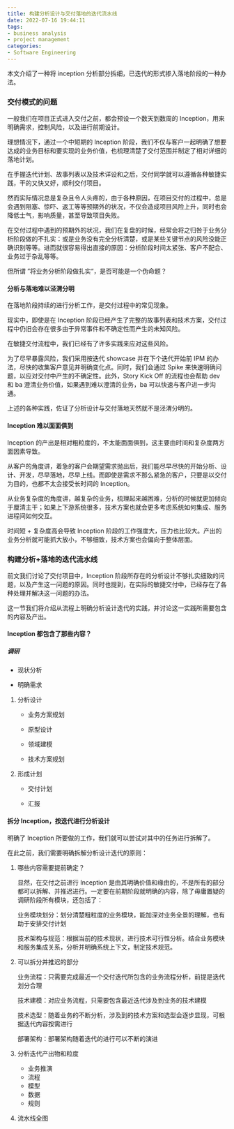 ```yaml
---
title: 构建分析设计与交付落地的迭代流水线
date: 2022-07-16 19:44:11
tags:
- business analysis
- project management
categories:
- Software Engineering
---
```


本文介绍了一种将 inception 分析部分拆细，已迭代的形式掺入落地阶段的一种办法。



<!-- more -->

### 交付模式的问题

一般我们在项目正式进入交付之前，都会预设一个数天到数周的 Inception，用来明确需求，控制风险，以及进行前期设计。

理想情况下，通过一个中短期的 Inception 阶段，我们不仅与客户一起明确了想要达成的业务目标和要实现的业务价值，也梳理清楚了交付范围并制定了相对详细的落地计划。

在手握迭代计划、故事列表以及技术详设和之后，交付同学就可以遵循各种敏捷实践，干的又快又好，顺利交付项目。

然而实际情况总是复杂且令人头疼的，由于各种原因，在项目交付的过程中，总是会遇到阻塞、惊吓、返工等等预期外的状况，不仅会造成项目风险上升，同时也会降低士气，影响质量，甚至导致项目失败。

在交付过程中遇到的预期外的状况，我们在复盘的时候，经常会将之归咎于业务分析阶段做的不扎实：或是业务没有完全分析清楚，或是某些关键节点的风险没能正确识别等等。进而就很容易得出直接的原因：分析阶段时间太紧张、客户不配合、业务过于杂乱等等。

但所谓 ”将业务分析阶段做扎实“，是否可能是一个伪命题？



#### 分析与落地难以泾渭分明

在落地阶段持续的进行分析工作，是交付过程中的常见现象。

现实中，即使是在 Inception 阶段已经产生了完整的故事列表和技术方案，交付过程中仍旧会存在很多由于异常事件和不确定性而产生的未知风险。

在敏捷交付流程中，我们已经有了许多实践来应对这些风险。

为了尽早暴露风险，我们采用按迭代 showcase 并在下个迭代开始前 IPM 的办法，尽快的收集客户意见并明确变化点。同时，我们会通过 Spike 来快速明确问题，以应对交付中产生的不确定性。此外，Story Kick Off 的流程也会帮助 dev 和 ba 澄清业务价值，如果遇到难以澄清的业务，ba 可以快速与客户进一步沟通。

上述的各种实践，佐证了分析设计与交付落地天然就不是泾渭分明的。



#### Inception 难以面面俱到

Inception 的产出是相对粗粒度的，不太能面面俱到，这主要由时间和复杂度两方面因素导致。

从客户的角度讲，着急的客户会期望需求抛出后，我们能尽早尽快的开始分析、设计、开发，尽早落地，尽早上线。而即使是需求不那么紧急的客户，只要是以交付为目的，也都不太会接受长时间的 Inception。

从业务复杂度的角度讲，越复杂的业务，梳理起来越困难，分析的时候就更加倾向于厘清主干；如果上下游系统很多，技术方案也就会更多考虑系统如何集成、服务进程间如何交互。

时间短 + 复杂度高会导致 Inception 阶段的工作强度大，压力也比较大。产出的业务分析就可能抓大放小，不够细致，技术方案也会偏向于整体层面。



### 构建分析+落地的迭代流水线

前文我们讨论了交付项目中，Inception 阶段所存在的分析设计不够扎实细致的问题，以及产生这一问题的原因。同时也提到，在实际的敏捷交付中，已经存在了各种处理并解决这一问题的办法。

这一节我们将介绍从流程上明确分析设计迭代的实践，并讨论这一实践所需要包含的内容及产出。



#### Inception 都包含了那些内容？

##### 调研

- 现状分析

- 明确需求

  

1. 分析设计

   - 业务方案规划

   - 原型设计

   - 领域建模

   - 技术方案规划

     

3. 形成计划

   - 交付计划

   - 汇报



#### 拆分 Inception，按迭代进行分析设计

明确了 Inception 所要做的工作，我们就可以尝试对其中的任务进行拆解了。

在此之前，我们需要明确拆解分析设计迭代的原则：

1. 哪些内容需要提前确定？

   显然，在交付之前进行 Inception 是由其明确价值和缘由的，不是所有的部分都可以拆解、并推迟进行。一定要在前期阶段就明确的内容，除了毋庸置疑的调研阶段所有模块，还包括了：

   业务模块划分：划分清楚粗粒度的业务模块，能加深对业务全景的理解，也有助于安排交付计划

   技术架构与规范：根据当前的技术现状，进行技术可行性分析。结合业务模块和服务集成关系，分析并明确系统上下文，制定技术规范。

2. 可以拆分并推迟的部分

   业务流程：只需要完成最近一个交付迭代所包含的业务流程分析，前提是迭代划分合理

   技术建模：对应业务流程，只需要包含最近迭代涉及到业务的技术建模

   技术选型：随着业务的不断分析，涉及到的技术方案和选型会逐步显现，可根据迭代内容按需进行

   部署架构：部署架构随着迭代的进行可以不断的演进



1. 分析迭代产出物和粒度
   - 业务推演
   - 流程
   - 模型
   - 数据
   - 规则
2. 流水线全图
